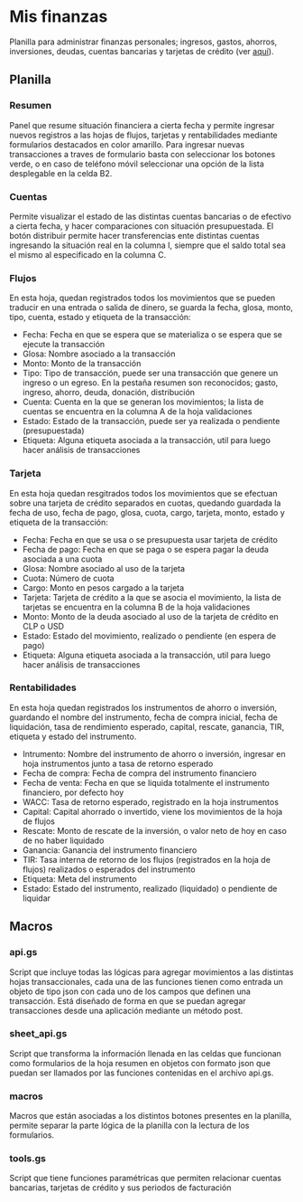 # Mis finanzas
Planilla para administrar finanzas personales; ingresos, gastos, ahorros, inversiones, deudas, cuentas bancarias y tarjetas de crédito (ver [aquí](https://docs.google.com/spreadsheets/d/1fo6H5vGq9u7z9ff32IJ3ngwQ49QcZZoDDEhW4KzCv-0/edit?usp=sharing)).

## Planilla

### Resumen
Panel que resume situación financiera a cierta fecha y permite ingresar nuevos registros a las hojas de flujos, tarjetas y rentabilidades mediante formularios destacados en color amarillo. Para ingresar nuevas transacciones a traves de formulario basta con seleccionar los botones verde, o en caso de teléfono móvil seleccionar una opción de la lista desplegable en la celda B2.

### Cuentas
Permite visualizar el estado de las distintas cuentas bancarias o de efectivo a cierta fecha, y hacer comparaciones con situación presupuestada. El botón distribuir permite hacer transferencias ente distintas cuentas ingresando la situación real en la columna I, siempre que el saldo total sea el mismo al especificado en la columna C.

### Flujos
En esta hoja, quedan registrados todos los movimientos que se pueden traducir en una entrada o salida de dinero, se guarda la fecha, glosa, monto, tipo, cuenta, estado y etiqueta de la transacción:
- Fecha: Fecha en que se espera que se materializa o se espera que se ejecute la transacción
- Glosa: Nombre asociado a la transacción
- Monto: Monto de la transacción
- Tipo: Tipo de transacción, puede ser una transacción que genere un ingreso  o un egreso. En la pestaña resumen son reconocidos; gasto, ingreso, ahorro, deuda, donación, distribución
- Cuenta: Cuenta en la que se generan los movimientos; la lista de cuentas se encuentra en la columna A de la hoja validaciones
- Estado: Estado de la transacción, puede ser ya realizada o pendiente (presupuestada)
- Etiqueta: Alguna etiqueta asociada a la transacción, util para luego hacer análisis de transacciones

### Tarjeta
En esta hoja quedan resgitrados todos los movimientos que se efectuan sobre una tarjeta de crédito separados en cuotas, quedando guardada la fecha de uso, fecha de pago, glosa, cuota, cargo, tarjeta, monto, estado y etiqueta de la transacción:
- Fecha: Fecha en que se usa o se presupuesta usar tarjeta de crédito
- Fecha de pago: Fecha en que se paga o se espera pagar la deuda asociada a una cuota
- Glosa: Nombre asociado al uso de la tarjeta
- Cuota: Número de cuota
- Cargo: Monto en pesos cargado a la tarjeta
- Tarjeta: Tarjeta de crédito a la que se asocia el movimiento, la lista de tarjetas se encuentra en la columna B de la hoja validaciones
- Monto: Monto de la deuda asociado al uso de la tarjeta de crédito en CLP o USD
- Estado: Estado del movimiento, realizado o pendiente (en espera de pago)
- Etiqueta: Alguna etiqueta asociada a la transacción, util para luego hacer análisis de transacciones

### Rentabilidades
En esta hoja quedan registrados los instrumentos de ahorro o inversión, guardando el nombre del instrumento, fecha de compra inicial, fecha de liquidación, tasa de rendimiento esperado, capital, rescate, ganancia, TIR, etiqueta y estado del instrumento.
- Intrumento: Nombre del instrumento de ahorro o inversión, ingresar en hoja instrumentos junto a tasa de retorno esperado
- Fecha de compra: Fecha de compra del instrumento financiero
- Fecha de venta: Fecha en que se liquida totalmente el instrumento financiero, por defecto hoy
- WACC: Tasa de retorno esperado, registrado en la hoja instrumentos
- Capital: Capital ahorrado o invertido, viene los movimientos de la hoja de flujos
- Rescate: Monto de rescate de la inversión, o valor neto de hoy en caso de no haber liquidado
- Ganancia: Ganancia del instrumento financiero
- TIR: Tasa interna de retorno de los flujos (registrados en la hoja de flujos) realizados o esperados del instrumento
- Etiqueta: Meta del instrumento
- Estado: Estado del instrumento, realizado (liquidado) o pendiente de liquidar

## Macros

### api.gs
Script que incluye todas las lógicas para agregar movimientos a las distintas hojas transaccionales, cada una de las funciones tienen como entrada un objeto de tipo json con cada uno de los campos que definen una transacción. Está diseñado de forma en que se puedan agregar transacciones desde una aplicación mediante un método post.

### sheet_api.gs
Script que transforma la información llenada en las celdas que funcionan como formularios de la hoja resumen en objetos con formato json que puedan ser llamados por las funciones contenidas en el archivo api.gs.

### macros
Macros que están asociadas a los distintos botones presentes en la planilla, permite separar la parte lógica de la planilla con la lectura de los formularios.

### tools.gs
Script que tiene funciones paramétricas que permiten relacionar cuentas bancarias, tarjetas de crédito y sus periodos de facturación
